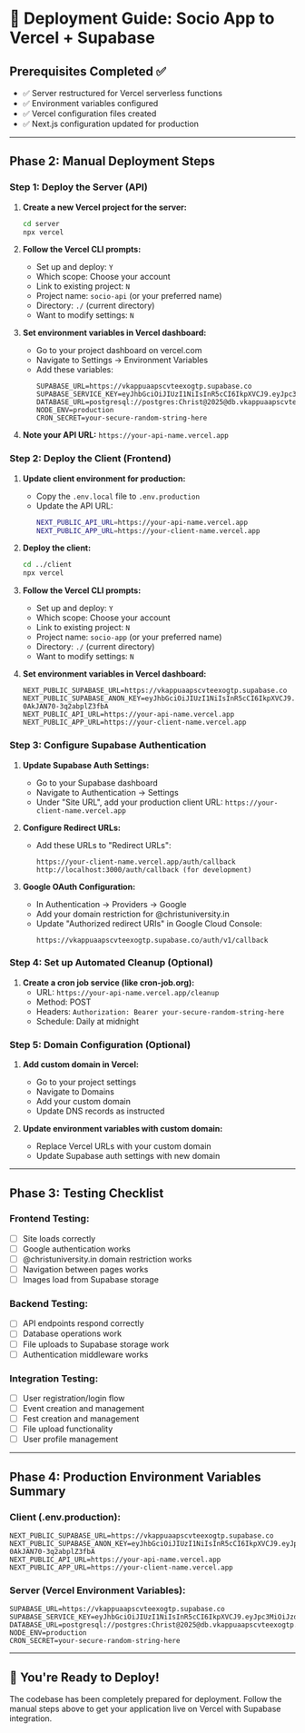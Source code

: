 # 🚀 Deployment Guide: Socio App to Vercel + Supabase

## **Prerequisites Completed ✅**
- ✅ Server restructured for Vercel serverless functions
- ✅ Environment variables configured
- ✅ Vercel configuration files created
- ✅ Next.js configuration updated for production

---

## **Phase 2: Manual Deployment Steps**

### **Step 1: Deploy the Server (API)**

1. **Create a new Vercel project for the server:**
   ```bash
   cd server
   npx vercel
   ```

2. **Follow the Vercel CLI prompts:**
   - Set up and deploy: `Y`
   - Which scope: Choose your account
   - Link to existing project: `N`
   - Project name: `socio-api` (or your preferred name)
   - Directory: `./` (current directory)
   - Want to modify settings: `N`

3. **Set environment variables in Vercel dashboard:**
   - Go to your project dashboard on vercel.com
   - Navigate to Settings → Environment Variables
   - Add these variables:
     ```
     SUPABASE_URL=https://vkappuaapscvteexogtp.supabase.co
     SUPABASE_SERVICE_KEY=eyJhbGciOiJIUzI1NiIsInR5cCI6IkpXVCJ9.eyJpc3MiOiJzdXBhYmFzZSIsInJlZiI6InZrYXBwdWFhcHNjdnRlZXhvZ3RwIiwicm9sZSI6InNlcnZpY2Vfcm9sZSIsImlhdCI6MTc0NjI1NDA5MiwiZXhwIjoyMDYxODMwMDkyfQ.3zP1PGCCCtb9cGI4u_TGaU95YuKx1aCrRpBCMOd4bng
     DATABASE_URL=postgresql://postgres:Christ@2025@db.vkappuaapscvteexogtp.supabase.co:5432/postgres
     NODE_ENV=production
     CRON_SECRET=your-secure-random-string-here
     ```

4. **Note your API URL:** `https://your-api-name.vercel.app`

### **Step 2: Deploy the Client (Frontend)**

1. **Update client environment for production:**
   - Copy the `.env.local` file to `.env.production`
   - Update the API URL:
     ```bash
     NEXT_PUBLIC_API_URL=https://your-api-name.vercel.app
     NEXT_PUBLIC_APP_URL=https://your-client-name.vercel.app
     ```

2. **Deploy the client:**
   ```bash
   cd ../client
   npx vercel
   ```

3. **Follow the Vercel CLI prompts:**
   - Set up and deploy: `Y`
   - Which scope: Choose your account
   - Link to existing project: `N`
   - Project name: `socio-app` (or your preferred name)
   - Directory: `./` (current directory)
   - Want to modify settings: `N`

4. **Set environment variables in Vercel dashboard:**
   ```
   NEXT_PUBLIC_SUPABASE_URL=https://vkappuaapscvteexogtp.supabase.co
   NEXT_PUBLIC_SUPABASE_ANON_KEY=eyJhbGciOiJIUzI1NiIsInR5cCI6IkpXVCJ9.eyJpc3MiOiJzdXBhYmFzZSIsInJlZiI6InZrYXBwdWFhcHNjdnRlZXhvZ3RwIiwicm9sZSI6ImFub24iLCJpYXQiOjE3NDYyNTQwOTIsImV4cCI6MjA2MTgzMDA5Mn0.ILq6Aho_0xGW3JtbhXWpB-0AkJAN70-3q2abplZ3fbA
   NEXT_PUBLIC_API_URL=https://your-api-name.vercel.app
   NEXT_PUBLIC_APP_URL=https://your-client-name.vercel.app
   ```

### **Step 3: Configure Supabase Authentication**

1. **Update Supabase Auth Settings:**
   - Go to your Supabase dashboard
   - Navigate to Authentication → Settings
   - Under "Site URL", add your production client URL: `https://your-client-name.vercel.app`

2. **Configure Redirect URLs:**
   - Add these URLs to "Redirect URLs":
     ```
     https://your-client-name.vercel.app/auth/callback
     http://localhost:3000/auth/callback (for development)
     ```

3. **Google OAuth Configuration:**
   - In Authentication → Providers → Google
   - Add your domain restriction for @christuniversity.in
   - Update "Authorized redirect URIs" in Google Cloud Console:
     ```
     https://vkappuaapscvteexogtp.supabase.co/auth/v1/callback
     ```

### **Step 4: Set up Automated Cleanup (Optional)**

1. **Create a cron job service (like cron-job.org):**
   - URL: `https://your-api-name.vercel.app/cleanup`
   - Method: POST
   - Headers: `Authorization: Bearer your-secure-random-string-here`
   - Schedule: Daily at midnight

### **Step 5: Domain Configuration (Optional)**

1. **Add custom domain in Vercel:**
   - Go to your project settings
   - Navigate to Domains
   - Add your custom domain
   - Update DNS records as instructed

2. **Update environment variables with custom domain:**
   - Replace Vercel URLs with your custom domain
   - Update Supabase auth settings with new domain

---

## **Phase 3: Testing Checklist**

### **Frontend Testing:**
- [ ] Site loads correctly
- [ ] Google authentication works
- [ ] @christuniversity.in domain restriction works
- [ ] Navigation between pages works
- [ ] Images load from Supabase storage

### **Backend Testing:**
- [ ] API endpoints respond correctly
- [ ] Database operations work
- [ ] File uploads to Supabase storage work
- [ ] Authentication middleware works

### **Integration Testing:**
- [ ] User registration/login flow
- [ ] Event creation and management
- [ ] Fest creation and management
- [ ] File upload functionality
- [ ] User profile management

---

## **Phase 4: Production Environment Variables Summary**

### **Client (.env.production):**
```env
NEXT_PUBLIC_SUPABASE_URL=https://vkappuaapscvteexogtp.supabase.co
NEXT_PUBLIC_SUPABASE_ANON_KEY=eyJhbGciOiJIUzI1NiIsInR5cCI6IkpXVCJ9.eyJpc3MiOiJzdXBhYmFzZSIsInJlZiI6InZrYXBwdWFhcHNjdnRlZXhvZ3RwIiwicm9sZSI6ImFub24iLCJpYXQiOjE3NDYyNTQwOTIsImV4cCI6MjA2MTgzMDA5Mn0.ILq6Aho_0xGW3JtbhXWpB-0AkJAN70-3q2abplZ3fbA
NEXT_PUBLIC_API_URL=https://your-api-name.vercel.app
NEXT_PUBLIC_APP_URL=https://your-client-name.vercel.app
```

### **Server (Vercel Environment Variables):**
```env
SUPABASE_URL=https://vkappuaapscvteexogtp.supabase.co
SUPABASE_SERVICE_KEY=eyJhbGciOiJIUzI1NiIsInR5cCI6IkpXVCJ9.eyJpc3MiOiJzdXBhYmFzZSIsInJlZiI6InZrYXBwdWFhcHNjdnRlZXhvZ3RwIiwicm9sZSI6InNlcnZpY2Vfcm9sZSIsImlhdCI6MTc0NjI1NDA5MiwiZXhwIjoyMDYxODMwMDkyfQ.3zP1PGCCCtb9cGI4u_TGaU95YuKx1aCrRpBCMOd4bng
DATABASE_URL=postgresql://postgres:Christ@2025@db.vkappuaapscvteexogtp.supabase.co:5432/postgres
NODE_ENV=production
CRON_SECRET=your-secure-random-string-here
```

---

## **🎯 You're Ready to Deploy!**

The codebase has been completely prepared for deployment. Follow the manual steps above to get your application live on Vercel with Supabase integration.
